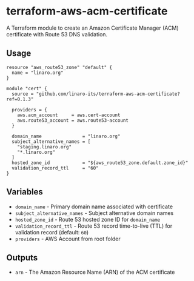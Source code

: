 # terraform-aws-acm-certificate

A Terraform module to create an Amazon Certificate Manager (ACM) certificate with Route 53 DNS validation.

## Usage

```hcl
resource "aws_route53_zone" "default" {
  name = "linaro.org"
}

module "cert" {
  source = "github.com/linaro-its/terraform-aws-acm-certificate?ref=0.1.3"

  providers = {
    aws.acm_account     = aws.cert-account
    aws.route53_account = aws.route53-account
  }

  domain_name               = "linaro.org"
  subject_alternative_names = [
    "staging.linaro.org"
    "*.linaro.org"
  ]
  hosted_zone_id            = "${aws_route53_zone.default.zone_id}"
  validation_record_ttl     = "60"
}
```

## Variables

- `domain_name` - Primary domain name associated with certificate
- `subject_alternative_names` - Subject alternative domain names
- `hosted_zone_id` - Route 53 hosted zone ID for `domain_name`
- `validation_record_ttl` - Route 53 record time-to-live (TTL) for validation record (default: `60`)
- `providers` - AWS Account from root folder

## Outputs

- `arn` - The Amazon Resource Name (ARN) of the ACM certificate
